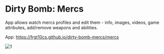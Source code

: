 # Dirty Bomb: Mercs

App allows watch mercs profiles and edit them - info, images, videos, game attributes, add/remove weapons and abilities.

App: https://frgt10cs.github.io/dirty-bomb-mercs/mercs


![1](https://user-images.githubusercontent.com/37965385/89204786-57661880-d5bf-11ea-83f0-17f8e5ac534d.png)

